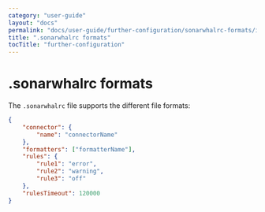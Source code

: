 ```yaml
---
category: "user-guide"
layout: "docs"
permalink: "docs/user-guide/further-configuration/sonarwhalrc-formats/index.html"
title: ".sonarwhalrc formats"
tocTitle: "further-configuration"
---
```

# .sonarwhalrc formats

The `.sonarwhalrc` file supports the different file formats:

```json
{
    "connector": {
        "name": "connectorName"
    },
    "formatters": ["formatterName"],
    "rules": {
        "rule1": "error",
        "rule2": "warning",
        "rule3": "off"
    },
    "rulesTimeout": 120000
}
```

